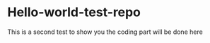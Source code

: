 Hello-world-test-repo
=====================

This is a second test to show you
the coding part will be done here
